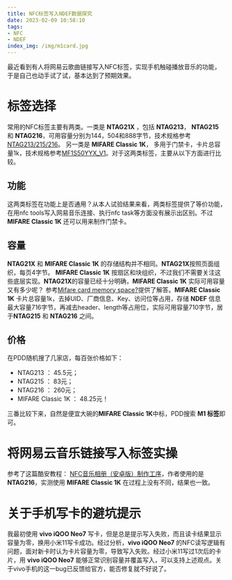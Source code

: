 ```yaml
---
title: NFC标签写入NDEF数据探究
date: 2023-02-09 10:58:10
tags:
- NFC
- NDEF
index_img: /img/m1card.jpg
---
```

最近看到有人将网易云歌曲链接写入NFC标签，实现手机触碰播放音乐的功能，于是自己也动手试了试，基本达到了预期效果。

# 标签选择
常用的NFC标签主要有两类。一类是 **NTAG21X** ，包括 **NTAG213**， **NTAG215** 和 **NTAG216**，可用容量分别为144，504和888字节，技术规格参考 [NTAG213/215/216](https://www.nxp.com/docs/zh/data-sheet/NTAG213_215_216.pdf)。 另一类是 **MIFARE Classic 1K**， 多用于门禁卡，卡片总容量1k，技术规格参考[MF1S50YYX_V1](https://www.nxp.com/docs/zh/data-sheet/MF1S50YYX_V1.pdf)。对于这两类标签，主要从以下方面进行比较。
## 功能
这两类标签在功能上是否通用？从本人试验结果来看，两类标签提供了等价功能，在用nfc tools写入网易音乐连接、执行nfc task等方面没有展示出区别。不过 **MIFARE Classic 1K** 还可以用来制作门禁卡。
## 容量
**NTAG21X** 和 **MIFARE Classic 1K** 的存储结构并不相同。**NTAG21X**按照页面组织，每页4字节。 **MIFARE Classic 1K** 按扇区和块组织，不过我们不需要关注这些底层实现。**NTAG21X**的容量已经十分明确，**MIFARE Classic 1K** 实际可用容量又有多少呢？
参考[Mifare card memory space?](https://stackoverflow.com/questions/26343357/mifare-card-memory-space)提供了解答。**MIFARE Classic 1K** 卡片总容量1k，去掉UID、厂商信息、Key、访问位等占用，存储 **NDEF** 信息最大容量716字节，再减去header、length等占用位，实际可用容量710字节，居于**NTAG215** 和 **NTAG216** 之间。
## 价格
在PDD随机搜了几家店，每百张价格如下：

* NTAG213 			： 45.5元；
* NTAG215 			： 83元；
* NTAG216 			： 260元；
* MIFARE Classic 1K ： 48.25元！

三番比较下来，自然是便宜大碗的**MIFARE Classic 1K**中标，PDD搜索 **M1 标签**即可。

# 将网易云音乐链接写入标签实操
参考了这篇酷安教程： [NFC音乐相册（安卓版）制作工序](https://www.coolapk.com/feed/41272230)，作者使用的是 **NTAG216**，实测使用 **MIFARE Classic 1K** 在过程上没有不同，结果也一致。

# 关于手机写卡的避坑提示
我最初使用 **vivo iQOO Neo7** 写卡，但是总是提示写入失败，而且读卡结果显示容量为零，换用小米11写卡成功。经过分析，**vivo iQOO Neo7** 的NFC读写逻辑有问题，面对新卡时认为卡片容量为零，导致写入失败。经过小米11写过1次后的卡片，用 **vivo iQOO Neo7** 能够正常识别容量并覆盖写入，可以支持上述观点。关于vivo手机的这一bug已反馈给官方，能否修复就不好说了。